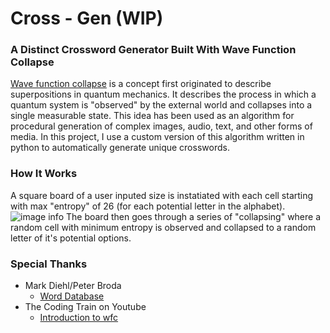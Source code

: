 # Cross - Gen (WIP)
### A Distinct Crossword Generator Built With Wave Function Collapse
[Wave function collapse](https://en.wikipedia.org/wiki/Wave_function_collapse) is a concept first originated to describe superpositions in quantum mechanics. It describes the process in which a quantum system is "observed" by the external world and collapses into a single measurable state. 
This idea has been used as an algorithm for procedural generation of complex images, audio, text, and other forms of media. In this project, I use a custom version of this algorithm written in python to automatically generate unique crosswords.
### How It Works
A square board of a user inputed size is instatiated with each cell starting with max "entropy" of 26 (for each potential letter in the alphabet).
![image info](.img/crossgen.jpg)
The board then goes through a series of "collapsing" where a random cell with minimum entropy is observed and collapsed to a random letter of it's potential options.

### Special Thanks
- Mark Diehl/Peter Broda 
	- [Word Database](https://www.facebook.com/groups/1515117638602016/permalink/2997721820341583/)
- The Coding Train on Youtube
	- [Introduction to wfc](https://www.youtube.com/watch?v=rI_y2GAlQFM&t=504s)
